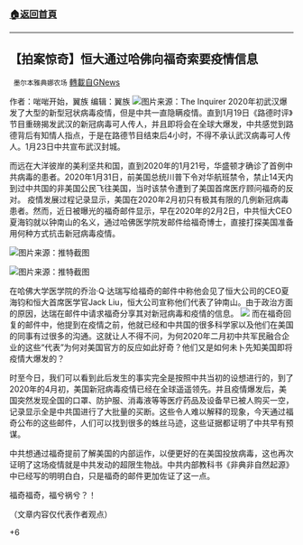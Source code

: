 ###  [:house:返回首頁](https://github.com/ourhimalayas/txt)
---

## 【拍案惊奇】恒大通过哈佛向福奇索要疫情信息
` 墨尔本雅典娜农场` [轉載自GNews](https://gnews.org/zh-hans/1291418/)

作者：啱啱开始，翼族
编辑：翼族
![]()![](https://gnews-media-offload.s3.amazonaws.com/wp-content/uploads/2021/06/02094407/image001-3.jpg)图片来源：The Inquirer
2020年初武汉爆发了大型的新型冠状病毒疫情，但是中共一直隐瞒疫情。直到1月19日《路德时评》节目重磅揭发武汉的新冠病毒可人传人，并且即将会在全球大爆发，中共感觉到路德背后有知情人指点，于是在路德节目结束后4小时，不得不承认武汉病毒可人传人。1月23日中共宣布武汉封城。

而远在大洋彼岸的美利坚共和国，直到2020年的1月21号，华盛顿才确诊了首例中共病毒的患者。2020年1月31日，前美国总统川普下令对华航班禁令，禁止14天内到过中共国的非美国公民飞往美国，当时该禁令遭到了美国首席医疗顾问福奇的反对。 疫情发展过程记录显示，美国在2020年2月初只有极其有限的几例新冠病毒患者。然而，近日被曝光的福奇邮件显示，早在2020年的2月2日，中共恒大CEO夏海钧就以钟南山的名义，通过哈佛医学院发邮件给福奇博士，直接打探美国准备用何种方式抗击新冠病毒疫情。

![]()![](https://gnews-media-offload.s3.amazonaws.com/wp-content/uploads/2021/06/02095644/image003-1.jpg)图片来源：推特截图

![]()![](https://gnews-media-offload.s3.amazonaws.com/wp-content/uploads/2021/06/02095717/image005-1.jpg)图片来源：推特截图

在哈佛大学医学院的乔治·Q·达瑞写给福奇的邮件中称他会见了恒大公司的CEO夏海钧和恒大首席医学官Jack Liu，恒大公司宣称他们代表了钟南山。由于政治方面的原因，达瑞在邮件中请求福奇分享其对新冠病毒和疫情的信息。
![]()![](https://gnews-media-offload.s3.amazonaws.com/wp-content/uploads/2021/06/02095758/image007-1.jpg)
而在福奇回复的邮件中，他提到在疫情之前，他就已经和中共国的很多科学家以及他们在美国的同事有过很多的沟通。这就让人不得不问，为何2020年二月初中共军民融合企业的这些“代表”为何对美国官方的反应如此好奇？他们又是如何未卜先知美国即将疫情大爆发的？

时至今日，我们可以看到此后发生的事实完全是按照中共当初的设想进行的，到了2020年的4月初，美国新冠病毒疫情已经在全球遥遥领先。并且疫情爆发后，美国突然发现全国的口罩、防护服、消毒液等等医疗药品及设备早已被人购买一空，记录显示全是中共国进行了大批量的买断。这些令人难以解释的现象，今天通过福奇公布的这些邮件，人们可以找到很多的蛛丝马迹，这些证据都证明了中共早有预谋。

中共想通过福奇提前了解美国的内部运作，以便更好的在美国投放病毒，这也再次证明了这场疫情就是中共发动的超限生物战。中共内部教科书《非典非自然起源》中已经写的明明白白，只是福奇的邮件更加佐证了这一点。

福奇福奇，福兮祸兮？！

（文章内容仅代表作者观点）

+6
